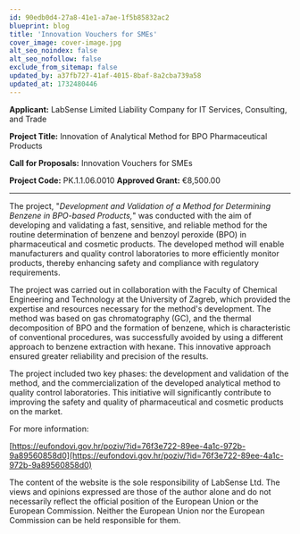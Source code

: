 ```yaml
---
id: 90edb0d4-27a8-41e1-a7ae-1f5b85832ac2
blueprint: blog
title: 'Innovation Vouchers for SMEs'
cover_image: cover-image.jpg
alt_seo_noindex: false
alt_seo_nofollow: false
exclude_from_sitemap: false
updated_by: a37fb727-41af-4015-8baf-8a2cba739a58
updated_at: 1732480446
---
```

**Applicant:** LabSense Limited Liability Company for IT Services, Consulting, and Trade

**Project Title:** Innovation of Analytical Method for BPO Pharmaceutical Products

**Call for Proposals:** Innovation Vouchers for SMEs

**Project Code:** PK.1.1.06.0010
**Approved Grant:** €8,500.00

---

The project, "_Development and Validation of a Method for Determining Benzene in BPO-based Products,_" was conducted with the aim of developing and validating a fast, sensitive, and reliable method for the routine determination of benzene and benzoyl peroxide (BPO) in pharmaceutical and cosmetic products. The developed method will enable manufacturers and quality control laboratories to more efficiently monitor products, thereby enhancing safety and compliance with regulatory requirements.

The project was carried out in collaboration with the Faculty of Chemical Engineering and Technology at the University of Zagreb, which provided the expertise and resources necessary for the method's development. The method was based on gas chromatography (GC), and the thermal decomposition of BPO and the formation of benzene, which is characteristic of conventional procedures, was successfully avoided by using a different approach to benzene extraction with hexane. This innovative approach ensured greater reliability and precision of the results.

The project included two key phases: the development and validation of the method, and the commercialization of the developed analytical method to quality control laboratories. This initiative will significantly contribute to improving the safety and quality of pharmaceutical and cosmetic products on the market.

For more information:

[https://eufondovi.gov.hr/poziv/?id=76f3e722-89ee-4a1c-972b-9a89560858d0](https://eufondovi.gov.hr/poziv/?id=76f3e722-89ee-4a1c-972b-9a89560858d0)

The content of the website is the sole responsibility of LabSense Ltd.
The views and opinions expressed are those of the author alone and do not necessarily reflect the official position of the European Union or the European Commission. Neither the European Union nor the European Commission can be held responsible for them.